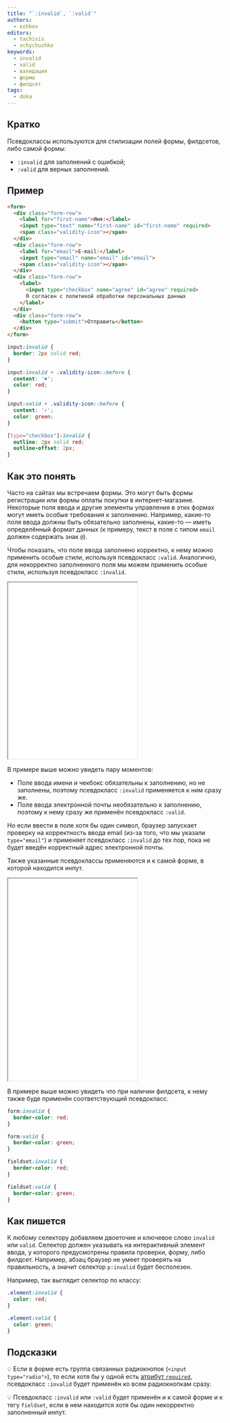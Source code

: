 ```yaml
---
title: "`:invalid`, `:valid`"
authors:
  - ezhkov
editors:
  - tachisis
  - vchychuzhko
keywords:
  - invalid
  - valid
  - валидация
  - форма
  - филдсет
tags:
  - doka
---
```


## Кратко

Псевдоклассы используются для стилизации полей формы, филдсетов, либо самой формы:

- `:invalid` для заполнений с ошибкой;
- `:valid` для верных заполнений.

## Пример

```html
<form>
  <div class="form-row">
    <label for="first-name">Имя:</label>
    <input type="text" name="first-name" id="first-name" required>
    <span class="validity-icon"></span>
  </div>
  <div class="form-row">
    <label for="email">E-mail:</label>
    <input type="email" name="email" id="email">
    <span class="validity-icon"></span>
  </div>
  <div class="form-row">
    <label>
      <input type="checkbox" name="agree" id="agree" required>
      Я согласен с политикой обработки персональных данных
    </label>
  </div>
  <div class="form-row">
    <button type="submit">Отправить</button>
  </div>
</form>
```

```css
input:invalid {
  border: 2px solid red;
}

input:invalid + .validity-icon::before {
  content: '✖';
  color: red;
}

input:valid + .validity-icon::before {
  content: '✓';
  color: green;
}

[type="checkbox"]:invalid {
  outline: 2px solid red;
  outline-offset: 2px;
}
```

## Как это понять

Часто на сайтах мы встречаем формы. Это могут быть формы регистрации или формы оплаты покупки в интернет-магазине. Некоторые поля ввода и другие элементы управления в этих формах могут иметь особые требования к заполнению. Например, какие-то поля ввода должны быть обязательно заполнены, какие-то — иметь определённый формат данных (к примеру, текст в поле с типом `email` должен содержать знак `@`).

Чтобы показать, что поле ввода заполнено корректно, к нему можно применить особые стили, используя псевдокласс `:valid`. Аналогично, для некорректно заполненного поля мы можем применить особые стили, используя псевдокласс `:invalid`.

<iframe title="Стилизация элементов формы" src="demos/form-inputs/" height="410"></iframe>

В примере выше можно увидеть пару моментов:

- Поле ввода имени и чекбокс обязательны к заполнению, но не заполнены, поэтому псевдокласс `:invalid` применяется к ним сразу же.
- Поле ввода электронной почты необязательно к заполнению, поэтому к нему сразу же применён псевдокласс `:valid`.

Но если ввести в поле хотя бы один символ, браузер запускает проверку на корректность ввода email (из-за того, что мы указали `type="email"`) и применяет псевдокласс `:invalid` до тех пор, пока не будет введён корректный адрес электронной почты.

Также указанные псевдоклассы применяются и к самой форме, в которой находится инпут.

<iframe title="Стилизация самой формы" src="demos/form-invalid/" height="470"></iframe>

В примере выше можно увидеть что при наличии филдсета, к нему также буде применён соответствующий псевдокласс.

```css
form:invalid {
  border-color: red;
}

form:valid {
  border-color: green;
}

fieldset:invalid {
  border-color: red;
}

fieldset:valid {
  border-color: green;
}
```

## Как пишется

К любому селектору добавляем двоеточие и ключевое слово `invalid` или `valid`. Селектор должен указывать на интерактивный элемент ввода, у которого предусмотрены правила проверки, форму, либо филдсет. Например, абзац браузер не умеет проверять на правильность, а значит селектор `p:invalid` будет бесполезен.

Например, так выглядит селектор по классу:

```css
.element:invalid {
  color: red;
}

.element:valid {
  color: green;
}
```

## Подсказки

💡 Если в форме есть группа связанных радиокнопок (`<input type="radio">`), то если хотя бы у одной есть [атрибут `required`](/html/form/#atributy), псевдокласс `:invalid` будет применён ко всем радиокнопкам сразу.

💡 Псевдокласс `:invalid` или `:valid` будет применён и к самой форме и к тегу `fieldset`, если в нем находится хотя бы один некорректно заполненный инпут.
